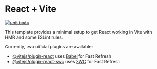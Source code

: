 # React + Vite

[![unit tests](https://github.com/S3ak/fed2-javascript2-demo-react-site/actions/workflows/unittests.yml/badge.svg?branch=main)](https://github.com/S3ak/fed2-javascript2-demo-react-site/actions/workflows/unittests.yml)

This template provides a minimal setup to get React working in Vite with HMR and some ESLint rules.

Currently, two official plugins are available:

- [@vitejs/plugin-react](https://github.com/vitejs/vite-plugin-react/blob/main/packages/plugin-react/README.md) uses [Babel](https://babeljs.io/) for Fast Refresh
- [@vitejs/plugin-react-swc](https://github.com/vitejs/vite-plugin-react-swc) uses [SWC](https://swc.rs/) for Fast Refresh
